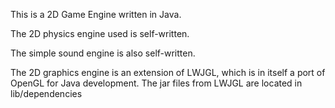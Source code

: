 This is a 2D Game Engine written in Java.


The 2D physics engine used is self-written.

The simple sound engine is also self-written.

The 2D graphics engine is an extension of LWJGL, which is in itself a port of OpenGL for Java development.  The jar files from LWJGL are located in lib/dependencies
